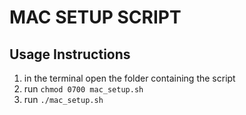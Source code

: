 # MAC SETUP SCRIPT

## Usage Instructions

1. in the terminal open the folder containing the script
2. run `chmod 0700 mac_setup.sh`
3. run `./mac_setup.sh`